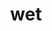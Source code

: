 ---
category: 3-letters
denotation: null
name: wet
reference_link: https://www.etymonline.com/word/wet
root_language: null
root_name: null
title: wet
type: free
word_sums:
- respelling: wet
  sum: 'Wet + '
---